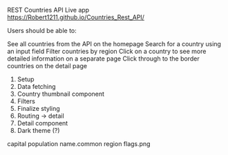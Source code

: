 
REST Countries API 
Live app
https://Robert1211.github.io/Countries_Rest_API/

Users should be able to:

See all countries from the API on the homepage
Search for a country using an input field
Filter countries by region
Click on a country to see more detailed information on a separate page
Click through to the border countries on the detail page

1. Setup
2. Data fetching
3. Country thumbnail component
4. Filters
5. Finalize styling
6. Routing -> detail
7. Detail component
8. Dark theme (?)


capital
population
name.common
region
flags.png